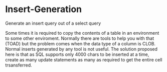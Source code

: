 # Insert-Generation
Generate an insert query out of a select query

Some times it is required to copy the contents of a table in an environment to some other enviroment.
Normally there are tools to help you with that (TOAD) but the problem comes when the data type of a column is CLOB.
Normal inserts generated by any tool is not useful.
The solution proposed here is that as SQL supports only 4000 chars to be inserted at a time, create as many update statements as many as required to get the entire cell trsansferred.
